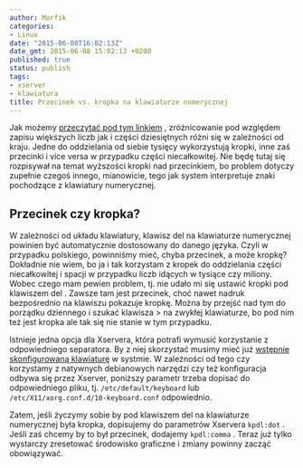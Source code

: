 ```yaml
---
author: Morfik
categories:
- Linux
date: "2015-06-08T16:02:13Z"
date_gmt: 2015-06-08 15:02:13 +0200
published: true
status: publish
tags:
- xserver
- klawiatura
title: Przecinek vs. kropka na klawiaturze numerycznej
---
```


Jak możemy [przeczytać pod tym linkiem](https://en.wikipedia.org/wiki/Decimal_mark) , zróżnicowanie
pod względem zapisu większych liczb jak i części dziesiętnych różni się w zależności od kraju. Jedne
do oddzielania od siebie tysięcy wykorzystują kropki, inne zaś przecinki i vice versa w przypadku
części niecałkowitej. Nie będę tutaj się rozpisywał na temat wyższości kropki nad przecinkiem, bo
problem dotyczy zupełnie czegoś innego, mianowicie, tego jak system interpretuje znaki pochodzące z
klawiatury numerycznej.

<!--more-->
## Przecinek czy kropka?

W zależności od układu klawiatury, klawisz del na klawiaturze numerycznej powinien być automatycznie
dostosowany do danego języka. Czyli w przypadku polskiego, powinniśmy mieć, chyba przecinek, a może
kropkę? Dokładnie nie wiem, bo ja i tak korzystam z kropek do oddzielania części niecałkowitej i
spacji w przypadku liczb idących w tysiące czy miliony. Wobec czego mam pewien problem, tj. nie
udało mi się ustawić kropki pod klawiszem del . Zawsze tam jest przecinek, choć nawet nadruk
bezpośrednio na klawiszu pokazuje kropkę. Można by przejść nad tym do porządku dziennego i szukać
klawisza \> na zwykłej klawiaturze, bo pod nim też jest kropka ale tak się nie stanie w tym
przypadku.

Istnieje jedna opcja dla Xservera, która potrafi wymusić korzystanie z odpowiedniego separatora. By
z niej skorzystać musimy mieć już [wstępnie skonfigurowaną
klawiaturę](/post/klawiatura-i-jej-konfiguracja-pod-debianem/) w systmie. W
zależności od tego czy korzystamy z natywnych debianowych narzędzi czy też konfiguracja odbywa się
przez Xserver, poniższy parametr trzeba dopisać do odpowiedniego pliku, tj. `/etc/default/keyboard`
lub `/etc/X11/xorg.conf.d/10-keyboard.conf` odpowiednio.

Zatem, jeśli życzymy sobie by pod klawiszem del na klawiaturze numerycznej była kropka, dopisujemy
do parametrów Xservera `kpdl:dot` . Jeśli zaś chcemy by to był przecinek, dodajemy `kpdl:comma` .
Teraz już tylko wystarczy zresetować środowisko graficzne i zmiany powinny zacząć obowiązywać.
